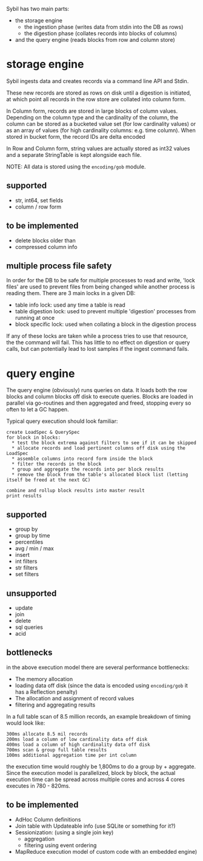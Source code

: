 Sybil has two main parts:

* the storage engine
  * the ingestion phase (writes data from stdin into the DB as rows)
  * the digestion phase (collates records into blocks of columns)
* and the query engine (reads blocks from row and column store)

storage engine
==============


Sybil ingests data and creates records via a command line API and Stdin. 

These new records are stored as rows on disk until a digestion is initiated, at
which point all records in the row store are collated into column form.

In Column form, records are stored in large blocks of column values. Depending
on the column type and the cardinality of the column, the column can be stored
as a bucketed value set (for low cardinality values) or as an array of values
(for high cardinality columns: e.g. time column). When stored in bucket form,
the record IDs are delta encoded

In Row and Column form, string values are actually stored as int32 values and a
separate StringTable is kept alongside each file.

NOTE: All data is stored using the `encoding/gob` module.


supported
---------

* str, int64, set fields
* column / row form

to be implemented
-----------------

* delete blocks older than
* compressed column info


multiple process file safety
----------------------------

In order for the DB to be safe for multiple processes to read and write, 'lock
files' are used to prevent files from being changed while another process is
reading them. There are 3 main locks in a given DB:

* table info lock: used any time a table is read
* table digestion lock: used to prevent multiple 'digestion' processes from running at once
* block specific lock: used when collating a block in the digestion process

If any of these locks are taken while a process tries to use that resource, the
the command will fail. This has little to no effect on digestion or query
calls, but can potentially lead to lost samples if the ingest command fails.


query engine
============

The query engine (obviously) runs queries on data. It loads both the row blocks
and column blocks off disk to execute queries. Blocks are loaded in parallel
via go-routines and then aggregated and freed, stopping every so often to let a
GC happen.

Typical query execution should look familiar:

    create LoadSpec & QuerySpec
    for block in blocks:
      * test the block extrema against filters to see if it can be skipped
      * allocate records and load pertinent columns off disk using the LoadSpec
      * assemble columns into record form inside the block
      * filter the records in the block
      * group and aggregate the records into per block results
      * remove the block from the table's allocated block list (letting itself be freed at the next GC)

    combine and rollup block results into master result
    print results



supported
---------

* group by
* group by time
* percentiles
* avg / min / max
* insert
* int filters
* str filters
* set filters


 
unsupported
-----------

* update
* join
* delete
* sql queries
* acid



bottlenecks
-----------

in the above execution model there are several performance bottlenecks:

* The memory allocation
* loading data off disk (since the data is encoded using `encoding/gob` it has a Reflection penalty)
* The allocation and assignment of record values
* filtering and aggregating results

In a full table scan of 8.5 million records, an example breakdown of timing would look like: 

    300ms allocate 8.5 mil records
    200ms load a column of low cardinality data off disk
    400ms load a column of high cardinality data off disk
    700ms scan & group full table results
    100ms additional aggregation time per int column

the execution time would roughly be 1,800ms to do a group by + aggregate.
Since the execution model is parallelized, block by block, the actual execution
time can be spread across multiple cores and across 4 cores executes in 780 -
820ms.

to be implemented
-----------------

* AdHoc Column definitions
* Join table with Updateable info (use SQLite or something for it?)
* Sessionization: (using a single join key) 
  * aggregation
  * filtering using event ordering
* MapReduce execution model of custom code with an embedded engine)

